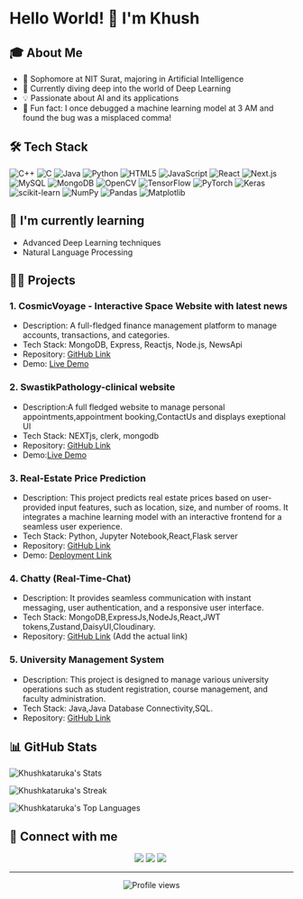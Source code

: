 # Hello World! 👋 I'm Khush

## 🎓 About Me
- 🏫 Sophomore at NIT Surat, majoring in Artificial Intelligence
- 🧠 Currently diving deep into the world of Deep Learning
- 💡 Passionate about AI and its applications
- 🎉 Fun fact: I once debugged a machine learning model at 3 AM and found the bug was a misplaced comma!

## 🛠 Tech Stack
![C++](https://img.shields.io/badge/c++-%2300599C.svg?style=for-the-badge&logo=c%2B%2B&logoColor=white)
![C](https://img.shields.io/badge/c-%2300599C.svg?style=for-the-badge&logo=c&logoColor=white)
![Java](https://img.shields.io/badge/java-%23ED8B00.svg?style=for-the-badge&logo=openjdk&logoColor=white)
![Python](https://img.shields.io/badge/python-3670A0?style=for-the-badge&logo=python&logoColor=ffdd54)
![HTML5](https://img.shields.io/badge/html5-%23E34F26.svg?style=for-the-badge&logo=html5&logoColor=white)
![JavaScript](https://img.shields.io/badge/javascript-%23323330.svg?style=for-the-badge&logo=javascript&logoColor=%23F7DF1E)
![React](https://img.shields.io/badge/react-%2320232a.svg?style=for-the-badge&logo=react&logoColor=%2361DAFB)
![Next.js](https://img.shields.io/badge/Next.js-000000?style=for-the-badge&logo=next.js&logoColor=white)
![MySQL](https://img.shields.io/badge/mysql-%2300000f.svg?style=for-the-badge&logo=mysql&logoColor=white)
![MongoDB](https://img.shields.io/badge/MongoDB-%234ea94b.svg?style=for-the-badge&logo=mongodb&logoColor=white)
![OpenCV](https://img.shields.io/badge/opencv-%23white.svg?style=for-the-badge&logo=opencv&logoColor=white)
![TensorFlow](https://img.shields.io/badge/TensorFlow-%23FF6F00.svg?style=for-the-badge&logo=TensorFlow&logoColor=white)
![PyTorch](https://img.shields.io/badge/PyTorch-%23EE4C2C.svg?style=for-the-badge&logo=PyTorch&logoColor=white)
![Keras](https://img.shields.io/badge/Keras-%23D00000.svg?style=for-the-badge&logo=Keras&logoColor=white)
![scikit-learn](https://img.shields.io/badge/scikit--learn-%23F7931E.svg?style=for-the-badge&logo=scikit-learn&logoColor=white)
![NumPy](https://img.shields.io/badge/numpy-%23013243.svg?style=for-the-badge&logo=numpy&logoColor=white)
![Pandas](https://img.shields.io/badge/pandas-%23150458.svg?style=for-the-badge&logo=pandas&logoColor=white)
![Matplotlib](https://img.shields.io/badge/Matplotlib-%23ffffff.svg?style=for-the-badge&logo=Matplotlib&logoColor=black)


## 🌱 I'm currently learning
- Advanced Deep Learning techniques
- Natural Language Processing
  
## 👨‍💻 Projects
### 1. CosmicVoyage - Interactive Space Website with latest news
- Description: A full-fledged finance management platform to manage accounts, transactions, and categories.
- Tech Stack: MongoDB, Express, Reactjs, Node.js, NewsApi
- Repository: [GitHub Link]([https://github.com/Khushkataruka/Space-Website])
- Demo: [Live Demo](https://web-wonders.vercel.app/)

### 2. SwastikPathology-clinical website  
- Description:A full fledged website to manage personal appointments,appointment booking,ContactUs and displays exeptional UI 
- Tech Stack: NEXTjs, clerk, mongodb
- Repository: [GitHub Link](https://github.com/Khushkataruka/Swastik)
- Demo:[Live Demo](https://www.swastikpathology.com/)

### 3. Real-Estate Price Prediction
- Description: This project predicts real estate prices based on user-provided input features, such as location, size, and number of rooms. It integrates a machine learning model with an interactive frontend for a seamless user experience.
- Tech Stack: Python, Jupyter Notebook,React,Flask server
- Repository: [GitHub Link](https://github.com/Khushkataruka/Real-Estate-Project)
- Demo: [Deployment Link](https://real-estate-project-r9gapnyy2-khushkatarukas-projects.vercel.app/)

### 4. Chatty (Real-Time-Chat)
- Description: It provides seamless communication with instant messaging, user authentication, and a responsive user interface.
- Tech Stack: MongoDB,ExpressJs,NodeJs,React,JWT tokens,Zustand,DaisyUI,Cloudinary.
- Repository: [GitHub Link]() (Add the actual link)

### 5. University Management System
- Description: This project is designed to manage various university operations such as student registration, course management, and faculty administration.
- Tech Stack: Java,Java Database Connectivity,SQL.
- Repository: [GitHub Link](https://github.com/Khushkataruka/OOPS-Assignment)





## 📊 GitHub Stats

![Khushkataruka's Stats](https://github-readme-stats.vercel.app/api?username=Khushkataruka&theme=blue-green&show_icons=true&hide_border=true&count_private=true)

![Khushkataruka's Streak](https://github-readme-streak-stats.herokuapp.com/?user=Khushkataruka&theme=blue-green&hide_border=true)

![Khushkataruka's Top Languages](https://github-readme-stats.vercel.app/api/top-langs/?username=Khushkataruka&theme=blue-green&show_icons=true&hide_border=true&layout=compact)

## 🤝 Connect with me
<p align="center">
  <a href="https://www.linkedin.com/in/khush-kataruka-7194822a8/"><img src="https://img.shields.io/badge/LinkedIn-0077B5?style=for-the-badge&logo=linkedin&logoColor=white"/></a>
  <a href="https://github.com/Khushkataruka"><img src="https://img.shields.io/badge/GitHub-100000?style=for-the-badge&logo=github&logoColor=white"/></a>
  <a href="https://mail.google.com/mail/?view=cm&fs=1&tf=1&to=04khushkat@gmail.com"><img src="https://img.shields.io/badge/Gmail-D14836?style=for-the-badge&logo=gmail&logoColor=white"/></a>&nbsp;
</p>

---

<div align="center">
  <img src="https://komarev.com/ghpvc/?username=Khushkataruka&label=Profile%20views&color=0e75b6&style=flat" alt="Profile views">
</div>
